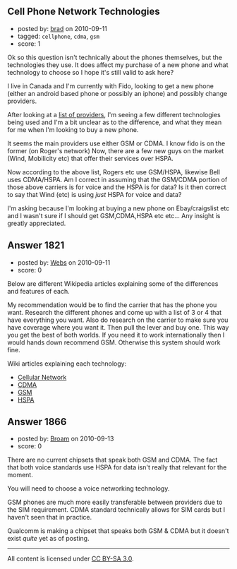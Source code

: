 ## Cell Phone Network Technologies

- posted by: [brad](https://stackexchange.com/users/-1/690-brad) on 2010-09-11
- tagged: `cellphone`, `cdma`, `gsm`
- score: 1

<p>Ok so this question isn't technically about the phones themselves, but the technologies they use.  It does affect my purchase of a new phone and what technology to choose so I hope it's still valid to ask here?</p>

<p>I live in Canada and I'm currently with Fido, looking to get a new phone (either an android based phone or possibly an iphone) and possibly change providers.  </p>

<p>After looking at a <a href="http://en.wikipedia.org/wiki/List_of_Canadian_mobile_phone_companies" rel="nofollow">list of providers</a>, I'm seeing a few different technologies being used and I'm a bit unclear as to the difference, and what they mean for me when I'm looking to buy a new phone.  </p>

<p>It seems the main providers use either GSM or CDMA.  I know fido is on the former (on Roger's network)  Now, there are a few new guys on the market (Wind, Mobilicity etc) that offer their services over HSPA.</p>

<p>Now according to the above list, Rogers etc use GSM/HSPA, likewise Bell uses CDMA/HSPA.  Am I correct in assuming that the GSM/CDMA portion of those above carriers is for voice and the HSPA is for data?  Is it then correct to say that Wind (etc) is using <em>just</em> HSPA for voice and data?</p>

<p>I'm asking because I'm looking at buying a new phone on Ebay/craigslist etc and I wasn't sure if I should get GSM,CDMA,HSPA etc etc...  Any insight is greatly appreciated.</p>



## Answer 1821

- posted by: [Webs](https://stackexchange.com/users/-1/904-webs) on 2010-09-11
- score: 0

<p>Below are different Wikipedia articles explaining some of the differences and features of each.</p>

<p>My recommendation would be to find the carrier that has the phone you want. Research the different phones and come up with a list of 3 or 4 that have everything you want. Also do research on the carrier to make sure you have coverage where you want it. Then pull the lever and buy one. This way you get the best of both worlds. If you need it to work internationally then I would hands down recommend GSM. Otherwise this system should work fine.</p>

<p>Wiki articles explaining each technology:</p>

<ul>
<li><a href="http://en.wikipedia.org/wiki/Cellular_network" rel="nofollow">Cellular Network</a></li>
<li><a href="http://en.wikipedia.org/wiki/CDMA" rel="nofollow">CDMA</a></li>
<li><a href="http://en.wikipedia.org/wiki/GSM" rel="nofollow">GSM</a></li>
<li><a href="http://en.wikipedia.org/wiki/High-Speed_Packet_Access" rel="nofollow">HSPA</a></li>
</ul>



## Answer 1866

- posted by: [Broam](https://stackexchange.com/users/-1/185-broam) on 2010-09-13
- score: 0

<p>There are no current chipsets that speak both GSM and CDMA. The fact that both voice standards use HSPA for data isn't really that relevant for the moment.</p>

<p>You will need to choose a voice networking technology.</p>

<p>GSM phones are much more easily transferable between providers due to the SIM requirement. CDMA standard technically allows for SIM cards but I haven't seen that in practice.</p>

<p>Qualcomm is making a chipset that speaks both GSM &amp; CDMA but it doesn't exist <em>quite</em> yet as of posting.</p>




---

All content is licensed under [CC BY-SA 3.0](https://creativecommons.org/licenses/by-sa/3.0/).
